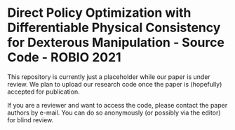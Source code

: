 # Direct Policy Optimization with Differentiable Physical Consistency for Dexterous Manipulation - Source Code - ROBIO 2021

This repository is currently just a placeholder while our paper is under review. We plan to upload our research code once the paper is (hopefully) accepted for publication.

If you are a reviewer and want to access the code, please contact the paper authors by e-mail. You can do so anonymously (or possibly via the editor) for blind review. 

